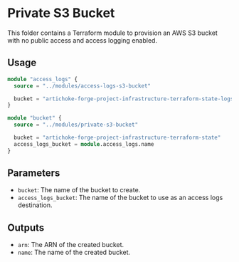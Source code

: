 # Private S3 Bucket

This folder contains a Terraform module to provision an AWS S3 bucket with no
public access and access logging enabled.

## Usage

```terraform
module "access_logs" {
  source = "../modules/access-logs-s3-bucket"

  bucket = "artichoke-forge-project-infrastructure-terraform-state-logs"
}

module "bucket" {
  source = "../modules/private-s3-bucket"

  bucket = "artichoke-forge-project-infrastructure-terraform-state"
  access_logs_bucket = module.access_logs.name
}
```

## Parameters

- `bucket`: The name of the bucket to create.
- `access_logs_bucket`: The name of the bucket to use as an access logs
  destination.

## Outputs

- `arn`: The ARN of the created bucket.
- `name`: The name of the created bucket.
